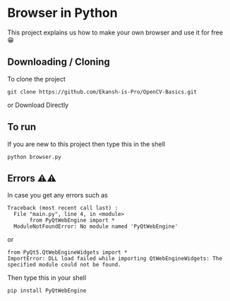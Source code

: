 # Browser in Python
This project explains us how to make your own browser and use it for free 😁

## Downloading / Cloning 

To clone the project 
```shell
git clone https://github.com/Ekansh-is-Pro/OpenCV-Basics.git
```
or Download Directly

## To run 

If you are new to this project then type this in the shell 
```shell
python browser.py
```
## Errors ⚠️⚠️

In case you get any errors such as
```shell
Traceback (most recent call last) :
  File "main.py", line 4, in <module>
       from PyQtWebEngine import *
  ModuleNotFoundError: No module named 'PyQtWebEngine'
```
or 

```shell
from PyQt5.QtWebEngineWidgets import *
ImportError: DLL load failed while importing QtWebEngineWidgets: The specified module could not be found.
```
Then type this in your shell

```shell
pip install PyQtWebEngine
```
